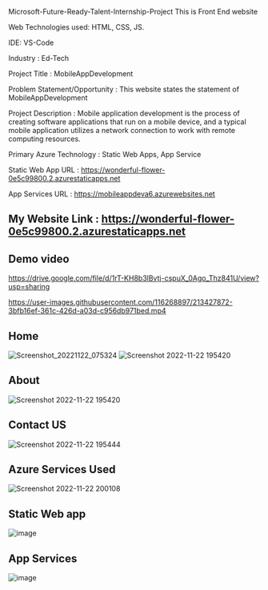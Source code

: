 Microsoft-Future-Ready-Talent-Internship-Project This is Front End website

Web Technologies used: HTML, CSS, JS.

IDE: VS-Code

Industry : Ed-Tech

Project Title : MobileAppDevelopment

Problem Statement/Opportunity : This website states the statement of MobileAppDevelopment 

Project Description : Mobile application development is the process of creating software applications that run on a mobile device, and a typical mobile application utilizes a network connection to work with remote computing resources.

Primary Azure Technology : Static Web Apps, App Service

Static Web App URL : https://wonderful-flower-0e5c99800.2.azurestaticapps.net

App Services URL : https://mobileappdeva6.azurewebsites.net

## My Website Link : https://wonderful-flower-0e5c99800.2.azurestaticapps.net

## Demo video
https://drive.google.com/file/d/1rT-KH8b3lBvtj-cspuX_0Ago_Thz841U/view?usp=sharing

https://user-images.githubusercontent.com/116268897/213427872-3bfb16ef-361c-426d-a03d-c956db971bed.mp4




## Home
![Screenshot_20221122_075324](https://user-images.githubusercontent.com/116268897/203338675-c986172c-66e1-44ce-ba46-90063518dc97.png)
![Screenshot 2022-11-22 195420](https://user-images.githubusercontent.com/116268897/203338929-d633cc96-0db9-4959-be5a-1d3a34b1aca0.jpg)

## About
![Screenshot 2022-11-22 195420](https://user-images.githubusercontent.com/116268897/203339807-c1ae7d39-9fcf-45a4-a176-289261b8201f.jpg)

## Contact US
![Screenshot 2022-11-22 195444](https://user-images.githubusercontent.com/116268897/203339455-2dc34f6c-7063-46cd-8a6f-88f4b9c645d4.jpg)

## Azure Services Used
![Screenshot 2022-11-22 200108](https://user-images.githubusercontent.com/116268897/203340167-1b3c7c97-7473-4d70-b9c0-d12d5c30d69e.jpg)
## Static Web app
![image](https://user-images.githubusercontent.com/116268897/209941465-84a7c354-2d7c-4ae2-af98-0903dc1691ba.png)
## App Services
![image](https://user-images.githubusercontent.com/116268897/209941528-f2689bf1-a10f-47ff-9f41-769a7c5876c3.png)



